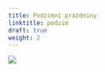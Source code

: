 ```yaml
---
title: Podzimní prázdniny
linktitle: podzim
draft: true
weight: 2
---
```

![](/assets/media/podzimky.jpg)